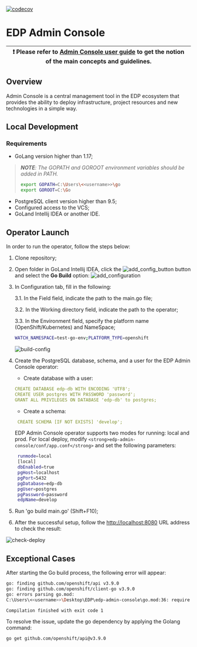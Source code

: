 [![codecov](https://codecov.io/gh/epam/edp-admin-console/branch/master/graph/badge.svg?token=U5VZEPF6VI)](https://codecov.io/gh/epam/edp-admin-console)

# EDP Admin Console

| :heavy_exclamation_mark: Please refer to [Admin Console user guide](https://epam.github.io/edp-install/user-guide/) to get the notion of the main concepts and guidelines. |
| ---|

## Overview

Admin Console is a central management tool in the EDP ecosystem that provides the ability to deploy infrastructure, project resources and new technologies in a simple way.

## Local Development

### Requirements

* GoLang version higher than 1.17;

>_**NOTE**: The GOPATH and GOROOT environment variables should be added in PATH._
>```bash
>export GOPATH=C:\Users\<<username>>\go
>export GOROOT=C:\Go
>```

* PostgreSQL client version higher than 9.5;
* Configured access to the VCS;
* GoLand Intellij IDEA or another IDE.

## Operator Launch

In order to run the operator, follow the steps below:

1. Clone repository;
2. Open folder in GoLand Intellij IDEA, click the ![add_config_button](readme-resource/add_config_button.png "add_config_button") button and select the **Go Build** option:
   ![add_configuration](readme-resource/add_configuration.png "add_configuration")
3. In Configuration tab, fill in the following:

    3.1. In the Field field, indicate the path to the main.go file;

    3.2. In the Working directory field, indicate the path to the operator;

    3.3. In the Environment field, specify the platform name (OpenShift/Kubernetes) and NameSpace;

   ```bash
   WATCH_NAMESPACE=test-go-env;PLATFORM_TYPE=openshift
   ```

    ![build-config](readme-resource/build_config.png "build-config")
4. Create the PostgreSQL database, schema, and a user for the EDP Admin Console operator:
     * Create database with a user:

   ```yaml
   CREATE DATABASE edp-db WITH ENCODING 'UTF8';
   CREATE USER postgres WITH PASSWORD 'password';
   GRANT ALL PRIVILEGES ON DATABASE 'edp-db' to postgres;
   ```

     * Create a schema:

   ```yaml
    CREATE SCHEMA [IF NOT EXISTS] 'develop';
   ```

   EDP Admin Console operator supports two modes for running: local and prod.
   For local deploy, modify ```<strong>edp-admin-console/conf/app.conf</strong>``` and set the following parameters:

   ```bash
    runmode=local
    [local]
    dbEnabled=true
    pgHost=localhost
    pgPort=5432
    pgDatabase=edp-db
    pgUser=postgres
    pgPassword=password
    edpName=develop
   ```

5. Run 'go build main.go' (Shift+F10);
6. After the successful setup, follow the [http://localhost:8080](http://localhost:8080) URL address to check the result:

![check-deploy](readme-resource/check_deploy.png "check-deploy")

## Exceptional Cases

After starting the Go build process, the following error will appear:

```bash
go: finding github.com/openshift/api v3.9.0
go: finding github.com/openshift/client-go v3.9.0
go: errors parsing go.mod:
C:\Users\<<username>>\Desktop\EDP\edp-admin-console\go.mod:36: require github.com/openshift/api: version "v3.9.0" invalid: unknown revision v3.9.0

Compilation finished with exit code 1
```

To resolve the issue, update the go dependency by applying the Golang command:

```bash
go get github.com/openshift/api@v3.9.0
```
